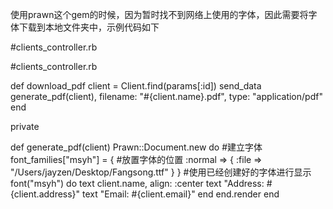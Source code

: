 使用prawn这个gem的时候，因为暂时找不到网络上使用的字体，因此需要将字体下载到本地文件夹中，示例代码如下

#clients_controller.rb

#clients_controller.rb

def download_pdf
  client = Client.find(params[:id])
  send_data generate_pdf(client), filename: "#{client.name}.pdf", type: "application/pdf"
end

private

  def generate_pdf(client)
    Prawn::Document.new do
      #建立字体
      font_families["msyh"] = {
        #放置字体的位置
        :normal => { :file => "/Users/jayzen/Desktop/Fangsong.ttf" }
      }
      #使用已经创建好的字体进行显示
      font("msyh") do
        text client.name, align: :center
        text "Address: #{client.address}"
        text "Email: #{client.email}"
      end
    end.render
  end
